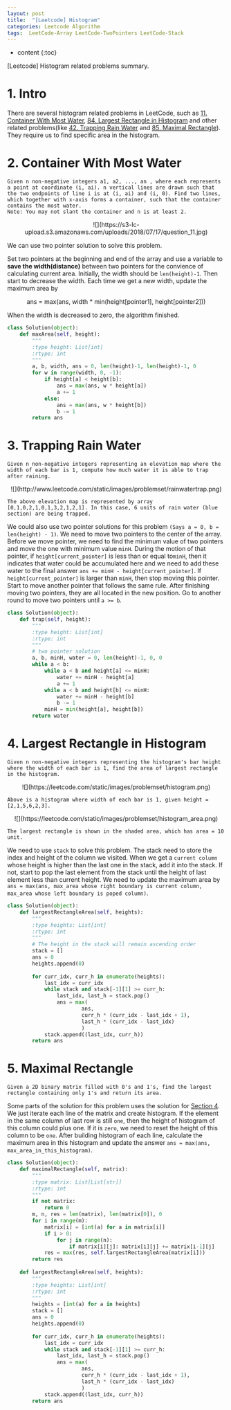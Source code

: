 ```yaml
---
layout: post
title:  "[Leetcode] Histogram"
categories: Leetcode Algorithm
tags:  LeetCode-Array LeetCode-TwoPointers LeetCode-Stack
---
```


* content
{:toc}

[Leetcode] Histogram related problems summary.




# 1. Intro
There are several histogram related problems in LeetCode, such as [11. Container With Most Water](https://leetcode.com/problems/container-with-most-water), [84. Largest Rectangle in Histogram](https://leetcode.com/problems/largest-rectangle-in-histogram) and other related problems(like [42. Trapping Rain Water](https://leetcode.com/problems/trapping-rain-water) and [85. Maximal Rectangle](https://leetcode.com/problems/maximal-rectangle)). They require us to find specific area in the histogram.

# 2. Container With Most Water
```
Given n non-negative integers a1, a2, ..., an , where each represents a point at coordinate (i, ai). n vertical lines are drawn such that the two endpoints of line i is at (i, ai) and (i, 0). Find two lines, which together with x-axis forms a container, such that the container contains the most water.
Note: You may not slant the container and n is at least 2.
```

<center>
![](https://s3-lc-upload.s3.amazonaws.com/uploads/2018/07/17/question_11.jpg)
</center>

We can use two pointer solution to solve this problem.

 Set two pointers at the beginning and end of the array and use a variable to **save the width(distance)** between two pointers for the convience of calculating current area. Initially, the width should be ```len(height)-1```. Then start to decrease the width. Each time we get a new width, update the maximum area by


<center>
ans = max(ans, width * min(height[pointer1], height[pointer2]))
</center>

When the width is decreased to zero, the algorithm finished.

```python
class Solution(object):
    def maxArea(self, height):
        """
        :type height: List[int]
        :rtype: int
        """
        a, b, width, ans = 0, len(height)-1, len(height)-1, 0
        for w in range(width, 0, -1):
            if height[a] < height[b]:
                ans = max(ans, w * height[a])
                a += 1
            else:
                ans = max(ans, w * height[b])
                b -= 1
        return ans
```

# 3. Trapping Rain Water

```
Given n non-negative integers representing an elevation map where the width of each bar is 1, compute how much water it is able to trap after raining.
```

<center>
![](http://www.leetcode.com/static/images/problemset/rainwatertrap.png)
</center>

```
The above elevation map is represented by array [0,1,0,2,1,0,1,3,2,1,2,1]. In this case, 6 units of rain water (blue section) are being trapped.
```

We could also use two pointer solutions for this problem ```(Says a = 0, b = len(height) - 1)```. We need to move two pointers to the center of the array. Before we move pointer, we need to find the minimum value of two pointers and move the one with minimum value ```minH```. During the motion of that pointer, if ```height[current_pointer]``` is less than or equal to```minH```, then it indicates that water could be accumulated here and we need to add these water to the final answer ```ans += minH - height[current_pointer]```. If  ```height[current_pointer]``` is larger than ```minH```, then stop moving this pointer. Start to move another pointer that follows the same rule. After finishing moving two pointers, they are all located in the new position. Go to another round to move two pointers until ```a >= b```.

```python
class Solution(object):
    def trap(self, height):
        """
        :type height: List[int]
        :rtype: int
        """
        # two pointer solution
        a, b, minH, water = 0, len(height)-1, 0, 0
        while a < b:
            while a < b and height[a] <= minH:
                water += minH - height[a]
                a += 1
            while a < b and height[b] <= minH:
                water += minH - height[b]
                b -= 1
            minH = min(height[a], height[b])
        return water
```

# 4. Largest Rectangle in Histogram

```
Given n non-negative integers representing the histogram's bar height where the width of each bar is 1, find the area of largest rectangle in the histogram.
```

<center>
![](https://leetcode.com/static/images/problemset/histogram.png)
</center>

```
Above is a histogram where width of each bar is 1, given height = [2,1,5,6,2,3].
```

<center>
![](https://leetcode.com/static/images/problemset/histogram_area.png)
</center>

```
The largest rectangle is shown in the shaded area, which has area = 10 unit.
```

We need to use ```stack``` to solve this problem. The stack need to store the index and height of the column we visited. When we get a ```current column``` whose height is higher than the last one in the stack, add it into the stack. If not, start to pop the last element from the stack until the height of last element less than current height. We need to update the maximum area by ```ans = max(ans, max_area whose right boundary is current column, max_area whose left boundary is poped column)```. 

```python
class Solution(object):
    def largestRectangleArea(self, heights):
        """
        :type heights: List[int]
        :rtype: int
        """
        # The height in the stack will remain ascending order
        stack = []
        ans = 0
        heights.append(0)
        
        for curr_idx, curr_h in enumerate(heights):
            last_idx = curr_idx
            while stack and stack[-1][1] >= curr_h:
                last_idx, last_h = stack.pop()
                ans = max(
                        ans,
                        curr_h * (curr_idx - last_idx + 1),
                        last_h * (curr_idx - last_idx)
                        )
            stack.append((last_idx, curr_h))
        return ans
```

# 5. Maximal Rectangle

```
Given a 2D binary matrix filled with 0's and 1's, find the largest rectangle containing only 1's and return its area.
```

Some parts of the solution for this problem uses the solution for [Section 4](#4-largest-rectangle-in-histogram). We just iterate each line of the matrix and create histogram. If the element in the same column of last row is still ```one```, then the height of histogram of this column could plus one. If it is ```zero```, we need to reset the height of this column to be ```one```. After building histogram of each line, calculate the maximum area in this histogram and update the answer ```ans = max(ans, max_area_in_this_histogram)```.

```python
class Solution(object):
    def maximalRectangle(self, matrix):
        """
        :type matrix: List[List[str]]
        :rtype: int
        """
        if not matrix:
            return 0
        m, n, res = len(matrix), len(matrix[0]), 0
        for i in range(m):
            matrix[i] = [int(a) for a in matrix[i]]
            if i > 0:
                for j in range(n):
                    if matrix[i][j]: matrix[i][j] += matrix[i-1][j]
            res = max(res, self.largestRectangleArea(matrix[i]))
        return res
        
    def largestRectangleArea(self, heights):
        """
        :type heights: List[int]
        :rtype: int
        """
        heights = [int(a) for a in heights]
        stack = []
        ans = 0
        heights.append(0)
        
        for curr_idx, curr_h in enumerate(heights):
            last_idx = curr_idx
            while stack and stack[-1][1] >= curr_h:
                last_idx, last_h = stack.pop()
                ans = max(
                        ans,
                        curr_h * (curr_idx - last_idx + 1),
                        last_h * (curr_idx - last_idx)
                        )
            stack.append((last_idx, curr_h))
        return ans
```